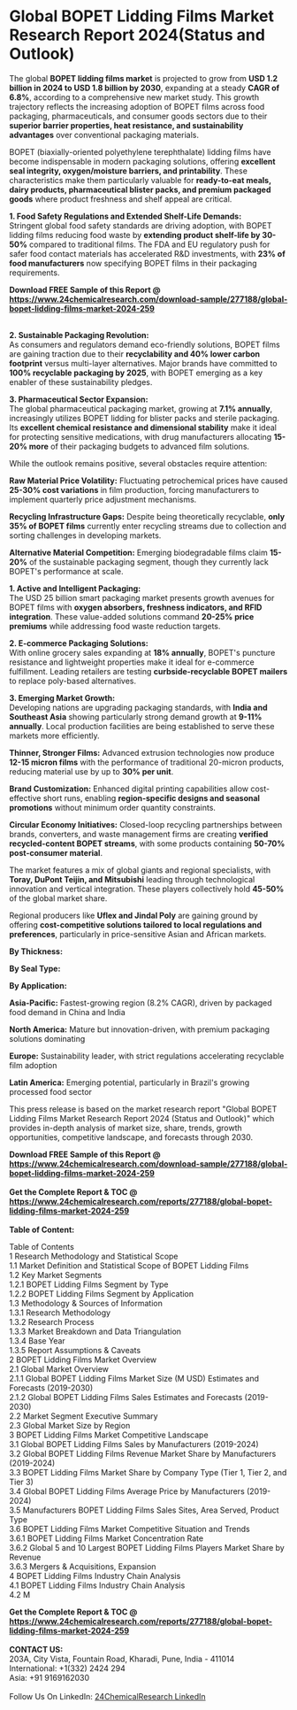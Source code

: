 <h1>Global BOPET Lidding Films Market Research Report 2024(Status and Outlook)</h1><p>The global <strong>BOPET lidding films market</strong> is projected to grow from <strong>USD 1.2 billion in 2024 to USD 1.8 billion by 2030</strong>, expanding at a steady <strong>CAGR of 6.8%</strong>, according to a comprehensive new market study. This growth trajectory reflects the increasing adoption of BOPET films across food packaging, pharmaceuticals, and consumer goods sectors due to their <strong>superior barrier properties, heat resistance, and sustainability advantages</strong> over conventional packaging materials.</p><p>BOPET (biaxially-oriented polyethylene terephthalate) lidding films have become indispensable in modern packaging solutions, offering <strong>excellent seal integrity, oxygen/moisture barriers, and printability</strong>. These characteristics make them particularly valuable for <strong>ready-to-eat meals, dairy products, pharmaceutical blister packs, and premium packaged goods</strong> where product freshness and shelf appeal are critical.</p><p><strong>1. Food Safety Regulations and Extended Shelf-Life Demands:</strong><br>
Stringent global food safety standards are driving adoption, with BOPET lidding films reducing food waste by <strong>extending product shelf-life by 30-50%</strong> compared to traditional films. The FDA and EU regulatory push for safer food contact materials has accelerated R&amp;D investments, with <strong>23% of food manufacturers</strong> now specifying BOPET films in their packaging requirements.</p><div><b>Download FREE Sample of this Report @ 
            <a href="https://www.24chemicalresearch.com/download-sample/277188/global-bopet-lidding-films-market-2024-259">
            https://www.24chemicalresearch.com/download-sample/277188/global-bopet-lidding-films-market-2024-259</a></b></div><br><p><strong>2. Sustainable Packaging Revolution:</strong><br>
As consumers and regulators demand eco-friendly solutions, BOPET films are gaining traction due to their <strong>recyclability and 40% lower carbon footprint</strong> versus multi-layer alternatives. Major brands have committed to <strong>100% recyclable packaging by 2025</strong>, with BOPET emerging as a key enabler of these sustainability pledges.</p><p><strong>3. Pharmaceutical Sector Expansion:</strong><br>
The global pharmaceutical packaging market, growing at <strong>7.1% annually</strong>, increasingly utilizes BOPET lidding for blister packs and sterile packaging. Its <strong>excellent chemical resistance and dimensional stability</strong> make it ideal for protecting sensitive medications, with drug manufacturers allocating <strong>15-20% more</strong> of their packaging budgets to advanced film solutions.</p><p>While the outlook remains positive, several obstacles require attention:</p><p><strong>Raw Material Price Volatility:</strong> Fluctuating petrochemical prices have caused <strong>25-30% cost variations</strong> in film production, forcing manufacturers to implement quarterly price adjustment mechanisms.</p><p><strong>Recycling Infrastructure Gaps:</strong> Despite being theoretically recyclable, <strong>only 35% of BOPET films</strong> currently enter recycling streams due to collection and sorting challenges in developing markets.</p><p><strong>Alternative Material Competition:</strong> Emerging biodegradable films claim <strong>15-20%</strong> of the sustainable packaging segment, though they currently lack BOPET's performance at scale.</p><p><strong>1. Active and Intelligent Packaging:</strong><br>
The USD 25 billion smart packaging market presents growth avenues for BOPET films with <strong>oxygen absorbers, freshness indicators, and RFID integration</strong>. These value-added solutions command <strong>20-25% price premiums</strong> while addressing food waste reduction targets.</p><p><strong>2. E-commerce Packaging Solutions:</strong><br>
With online grocery sales expanding at <strong>18% annually</strong>, BOPET's puncture resistance and lightweight properties make it ideal for e-commerce fulfillment. Leading retailers are testing <strong>curbside-recyclable BOPET mailers</strong> to replace poly-based alternatives.</p><p><strong>3. Emerging Market Growth:</strong><br>
Developing nations are upgrading packaging standards, with <strong>India and Southeast Asia</strong> showing particularly strong demand growth at <strong>9-11% annually</strong>. Local production facilities are being established to serve these markets more efficiently.</p><p><strong>Thinner, Stronger Films:</strong> Advanced extrusion technologies now produce <strong>12-15 micron films</strong> with the performance of traditional 20-micron products, reducing material use by up to <strong>30% per unit</strong>.</p><p><strong>Brand Customization:</strong> Enhanced digital printing capabilities allow cost-effective short runs, enabling <strong>region-specific designs and seasonal promotions</strong> without minimum order quantity constraints.</p><p><strong>Circular Economy Initiatives:</strong> Closed-loop recycling partnerships between brands, converters, and waste management firms are creating <strong>verified recycled-content BOPET streams</strong>, with some products containing <strong>50-70% post-consumer material</strong>.</p><p>The market features a mix of global giants and regional specialists, with <strong>Toray, DuPont Teijin, and Mitsubishi</strong> leading through technological innovation and vertical integration. These players collectively hold <strong>45-50%</strong> of the global market share.</p><p>Regional producers like <strong>Uflex and Jindal Poly</strong> are gaining ground by offering <strong>cost-competitive solutions tailored to local regulations and preferences</strong>, particularly in price-sensitive Asian and African markets.</p><p><strong>By Thickness:</strong></p><p><strong>By Seal Type:</strong></p><p><strong>By Application:</strong></p><p><strong>Asia-Pacific:</strong> Fastest-growing region (8.2% CAGR), driven by packaged food demand in China and India</p><p><strong>North America:</strong> Mature but innovation-driven, with premium packaging solutions dominating</p><p><strong>Europe:</strong> Sustainability leader, with strict regulations accelerating recyclable film adoption</p><p><strong>Latin America:</strong> Emerging potential, particularly in Brazil's growing processed food sector</p><p>This press release is based on the market research report "Global BOPET Lidding Films Market Research Report 2024 (Status and Outlook)" which provides in-depth analysis of market size, share, trends, growth opportunities, competitive landscape, and forecasts through 2030.</p><div><b>Download FREE Sample of this Report @ 
            <a href="https://www.24chemicalresearch.com/download-sample/277188/global-bopet-lidding-films-market-2024-259">
            https://www.24chemicalresearch.com/download-sample/277188/global-bopet-lidding-films-market-2024-259</a></b></div><br><div><b>Get the Complete Report & TOC @ 
            <a href="https://www.24chemicalresearch.com/reports/277188/global-bopet-lidding-films-market-2024-259">
            https://www.24chemicalresearch.com/reports/277188/global-bopet-lidding-films-market-2024-259</a></b></div><br>
            <b>Table of Content:</b><p>Table of Contents<br />
1 Research Methodology and Statistical Scope<br />
1.1 Market Definition and Statistical Scope of BOPET Lidding Films<br />
1.2 Key Market Segments<br />
1.2.1 BOPET Lidding Films Segment by Type<br />
1.2.2 BOPET Lidding Films Segment by Application<br />
1.3 Methodology & Sources of Information<br />
1.3.1 Research Methodology<br />
1.3.2 Research Process<br />
1.3.3 Market Breakdown and Data Triangulation<br />
1.3.4 Base Year<br />
1.3.5 Report Assumptions & Caveats<br />
2 BOPET Lidding Films Market Overview<br />
2.1 Global Market Overview<br />
2.1.1 Global BOPET Lidding Films Market Size (M USD) Estimates and Forecasts (2019-2030)<br />
2.1.2 Global BOPET Lidding Films Sales Estimates and Forecasts (2019-2030)<br />
2.2 Market Segment Executive Summary<br />
2.3 Global Market Size by Region<br />
3 BOPET Lidding Films Market Competitive Landscape<br />
3.1 Global BOPET Lidding Films Sales by Manufacturers (2019-2024)<br />
3.2 Global BOPET Lidding Films Revenue Market Share by Manufacturers (2019-2024)<br />
3.3 BOPET Lidding Films Market Share by Company Type (Tier 1, Tier 2, and Tier 3)<br />
3.4 Global BOPET Lidding Films Average Price by Manufacturers (2019-2024)<br />
3.5 Manufacturers BOPET Lidding Films Sales Sites, Area Served, Product Type<br />
3.6 BOPET Lidding Films Market Competitive Situation and Trends<br />
3.6.1 BOPET Lidding Films Market Concentration Rate<br />
3.6.2 Global 5 and 10 Largest BOPET Lidding Films Players Market Share by Revenue<br />
3.6.3 Mergers & Acquisitions, Expansion<br />
4 BOPET Lidding Films Industry Chain Analysis<br />
4.1 BOPET Lidding Films Industry Chain Analysis<br />
4.2 M</p><div><b>Get the Complete Report & TOC @ 
            <a href="https://www.24chemicalresearch.com/reports/277188/global-bopet-lidding-films-market-2024-259">
            https://www.24chemicalresearch.com/reports/277188/global-bopet-lidding-films-market-2024-259</a></b></div><br><b>CONTACT US:</b><br>
            203A, City Vista, Fountain Road, Kharadi, Pune, India - 411014<br>
            International: +1(332) 2424 294<br>
            Asia: +91 9169162030 <br><br>
            Follow Us On LinkedIn: <a href="https://www.linkedin.com/company/24chemicalresearch/">24ChemicalResearch LinkedIn</a>